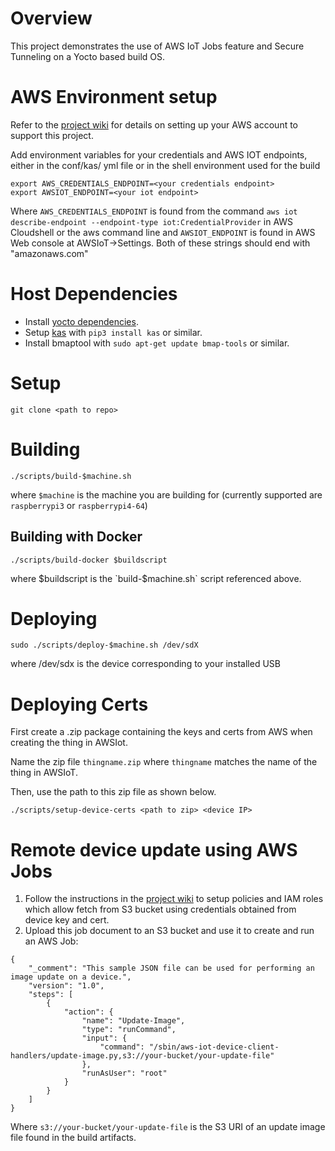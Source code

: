 # Overview

This project demonstrates the use of AWS IoT Jobs feature and Secure Tunneling on a Yocto
based build OS.

# AWS Environment setup

Refer to the [project wiki](https://github.com/Trellis-Logic/meta-aws-iot-demo/wiki) for details on setting up your AWS account
to support this project.

Add environment variables for your credentials and AWS IOT endpoints, either in the conf/kas/ yml file
or in the shell environment used for the build
```
export AWS_CREDENTIALS_ENDPOINT=<your credentials endpoint>
export AWSIOT_ENDPOINT=<your iot endpoint>
```
Where `AWS_CREDENTIALS_ENDPOINT` is found from the command `aws iot describe-endpoint --endpoint-type iot:CredentialProvider` in
AWS Cloudshell or the aws command line and  `AWSIOT_ENDPOINT` is found in AWS Web console at AWSIoT->Settings.
Both of these strings should end with "amazonaws.com"

# Host Dependencies

* Install [yocto dependencies](https://docs.yoctoproject.org/brief-yoctoprojectqs/index.html#build-host-packages).
* Setup [kas](https://kas.readthedocs.io/en/latest/userguide.html) with
`pip3 install kas` or similar.
* Install bmaptool with `sudo apt-get update bmap-tools` or similar.

# Setup

```
git clone <path to repo>
```

# Building

```
./scripts/build-$machine.sh
```
where `$machine` is the machine you are building for (currently supported are `raspberrypi3` or `raspberrypi4-64`)

## Building with Docker

```
./scripts/build-docker $buildscript
```
where $buildscript is the `build-$machine.sh` script referenced above.

# Deploying

```
sudo ./scripts/deploy-$machine.sh /dev/sdX
```
where /dev/sdx is the device corresponding to your installed USB

# Deploying Certs

First create a .zip package containing the keys and certs from AWS when
creating the thing in AWSIot.

Name the zip file `thingname.zip` where `thingname` matches the name
of the thing in AWSIoT.

Then, use the path to this zip file as shown below.
```
./scripts/setup-device-certs <path to zip> <device IP>
```

# Remote device update using AWS Jobs

1. Follow the instructions in the [project wiki](https://github.com/Trellis-Logic/meta-aws-iot-demo/wiki) to setup policies and IAM roles
which allow fetch from S3 bucket using credentials obtained from
device key and cert.
2. Upload this job document to an S3 bucket and use it to create
and run an AWS Job:
```
{
    "_comment": "This sample JSON file can be used for performing an image update on a device.",
    "version": "1.0",
    "steps": [
        {
            "action": {
                "name": "Update-Image",
                "type": "runCommand",
                "input": {
                    "command": "/sbin/aws-iot-device-client-handlers/update-image.py,s3://your-bucket/your-update-file"
                },
                "runAsUser": "root"
            }
        }
    ]
}
```
Where `s3://your-bucket/your-update-file` is the S3 URI of an update image file found in the
build artifacts.
